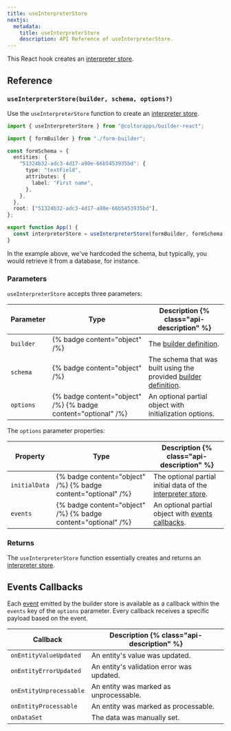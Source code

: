 ```yaml
---
title: useInterpreterStore
nextjs:
  metadata:
    title: useInterpreterStore
    description: API Reference of useInterpreterStore.
---
```


This React hook creates an [interpreter store](/docs/api/create-interpreter-store).

## Reference

### `useInterpreterStore(builder, schema, options?)`

Use the `useInterpreterStore` function to create an [interpreter store](/docs/api/create-interpreter-store).

```typescript
import { useInterpreterStore } from "@coltorapps/builder-react";

import { formBuilder } from "./form-builder";

const formSchema = {
  entities: {
    "51324b32-adc3-4d17-a90e-66b5453935bd": {
      type: "textField",
      attributes: {
        label: "First name",
      },
    },
  },
  root: ["51324b32-adc3-4d17-a90e-66b5453935bd"],
};

export function App() {
  const interpreterStore = useInterpreterStore(formBuilder, formSchema);
}
```

In the example above, we've hardcoded the schema, but typically, you would retrieve it from a database, for instance.

### Parameters

`useInterpreterStore` accepts three parameters:

| Parameter | Type                                                          | Description {% class="api-description" %}                                                    |
| --------- | ------------------------------------------------------------- | -------------------------------------------------------------------------------------------- |
| `builder` | {% badge content="object" /%}                                 | The [builder definition](/docs/api/create-builder).                                          |
| `schema`  | {% badge content="object" /%}                                 | The schema that was built using the provided [builder definition](/docs/api/create-builder). |
| `options` | {% badge content="object" /%} {% badge content="optional" /%} | An optional partial object with initialization options.                                      |

The `options` parameter properties:

| Property      | Type                                                          | Description {% class="api-description" %}                                                              |
| ------------- | ------------------------------------------------------------- | ------------------------------------------------------------------------------------------------------ |
| `initialData` | {% badge content="object" /%} {% badge content="optional" /%} | The optional partial initial data of the [interpreter store](/docs/api/create-interpreter-store#data). |
| `events`      | {% badge content="object" /%} {% badge content="optional" /%} | An optional partial object with [events callbacks](#events-callbacks).                                 |

### Returns

The `useInterpreterStore` function essentially creates and returns an [interpreter store](/docs/api/create-interpreter-store).

## Events Callbacks

Each [event](/docs/api/create-interpreter-store#events) emitted by the builder store is available as a callback within the `events` key of the `options` parameter. Every callback receives a specific payload based on the event.

| Callback                | Description {% class="api-description" %} |
| ----------------------- | ----------------------------------------- |
| `onEntityValueUpdated`  | An entity's value was updated.            |
| `onEntityErrorUpdated`  | An entity's validation error was updated. |
| `onEntityUnprocessable` | An entity was marked as unprocessable.    |
| `onEntityProcessable`   | An entity was marked as processable.      |
| `onDataSet`             | The data was manually set.                |
